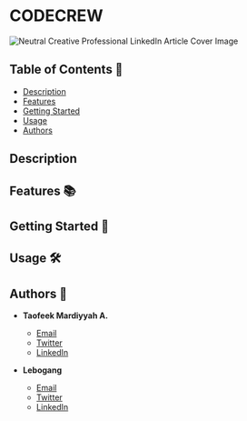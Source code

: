 



# CODECREW

![Neutral Creative Professional LinkedIn Article Cover Image](https://github.com/Mardie328/simple_shell/assets/92341910/c90e9c7e-fd1a-4fb1-88e5-2f0db3a4ef31)


## Table of Contents 📑
* [Description](#description)
* [Features](#features)
* [Getting Started](#getting-started)
* [Usage](#usage)
* [Authors](#authors)

## Description


## Features 📚


## Getting Started 🚀
  

## Usage 🛠️


## Authors 👥
* **Taofeek Mardiyyah A.**
   * [Email](taofeekmardiyyah@gmail.com)
   * [Twitter](https://twitter.com/Techie_hijabie)
   * [LinkedIn](https://linkedin.com/in/mardiyyah-taofeek)
   
* **Lebogang**
   * [Email]()
   * [Twitter]()
   * [LinkedIn]()


